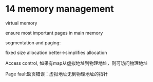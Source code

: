# 14 memory management

virtual memory

ensure most important pages in main memory

segmentation and paging:

fixed size allocation better->simplifies allocation

Access control, 如果有map从虚拟地址到物理地址，则可访问物理地址

Page fault缺页错误：虚拟地址无到物理地址的指针

